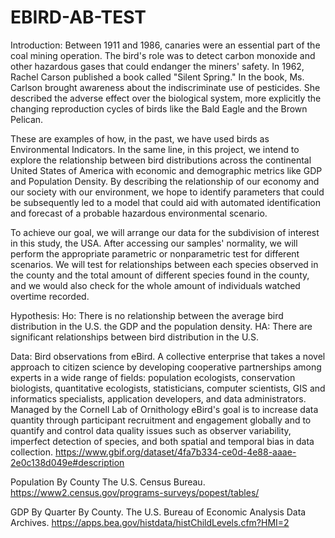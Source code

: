 # EBIRD-AB-TEST
Introduction:
Between 1911 and 1986, canaries were an essential part of the coal mining operation. The bird's role was to detect carbon monoxide and other hazardous gases that could endanger the miners' safety. In 1962, Rachel Carson published a book called "Silent Spring." In the book, Ms. Carlson brought awareness about the indiscriminate use of pesticides. She described the adverse effect over the biological system, more explicitly the changing reproduction cycles of birds like the Bald Eagle and the Brown Pelican. 


These are examples of how, in the past, we have used birds as Environmental Indicators. 
In the same line, in this project, we intend to explore the relationship between bird distributions across the continental United States of America with economic and demographic metrics like GDP and Population Density. By describing the relationship of our economy and our society with our environment, we hope to identify parameters that could be subsequently led to a  model that could aid with automated identification and forecast of a probable hazardous environmental scenario.

To achieve our goal, we will arrange our data for the subdivision of interest in this study, the USA. After accessing our samples' normality, we will perform the appropriate parametric or nonparametric test for different scenarios. We will test for relationships between each species observed in the county and the total amount of different species found in the county, and we would also check for the whole amount of individuals watched overtime recorded.

Hypothesis:
Ho: There is no relationship between the average bird distribution in the U.S. the  GDP and the population density.
HA: There are significant relationships between bird distribution in the U.S.

Data:
Bird observations from eBird. A collective enterprise that takes a novel approach to citizen science by developing cooperative partnerships among experts in a wide range of fields: population ecologists, conservation biologists, quantitative ecologists, statisticians, computer scientists, GIS and informatics specialists, application developers, and data administrators. Managed by the Cornell Lab of Ornithology eBird's goal is to increase data quantity through participant recruitment and engagement globally and to quantify and control data quality issues such as observer variability, imperfect detection of species, and both spatial and temporal bias in data collection.
https://www.gbif.org/dataset/4fa7b334-ce0d-4e88-aaae-2e0c138d049e#description


Population By County
The U.S. Census Bureau.
https://www2.census.gov/programs-surveys/popest/tables/

GDP By Quarter By County. 
The U.S. Bureau of Economic Analysis Data Archives.
https://apps.bea.gov/histdata/histChildLevels.cfm?HMI=2
